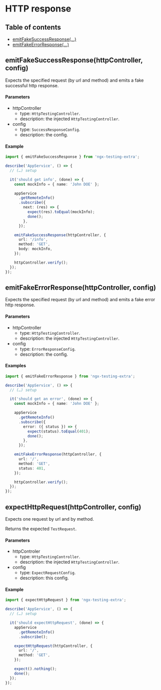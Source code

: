 # HTTP response

## Table of contents

- [emitFakeSuccessResponse(…)](#emitfakesuccessresponsehttpcontroller-config)
- [emitFakeErrorResponse(…)](#emitfakeerrorresponsehttpcontroller-config)

## emitFakeSuccessResponse(httpController, config)

Expects the specified request (by url and method) and emits a fake successful http response.

#### Parameters

- httpController
  - type: `HttpTestingController`.
  - description: the injected `HttpTestingController`.
- config
  - type: `SuccessResponseConfig`.
  - description: the config.

#### Example

```ts
import { emitFakeSuccessResponse } from 'ngx-testing-extra';

describe('AppService', () => {
  // (…) setup

  it('should get info', (done) => {
    const mockInfo = { name: 'John DOE' };

    appService
      .getRemoteInfo()
      .subscribe({
        next: (res) => {
          expect(res).toEqual(mockInfo);
          done();
        },
      });

    emitFakeSuccessResponse(httpController, {
      url: '/info',
      method: 'GET',
      body: mockInfo,
    });

    httpController.verify();
  });
});
```

## emitFakeErrorResponse(httpController, config)

Expects the specified request (by url and method) and emits a fake error http response.

#### Parameters

- httpController
  - type: `HttpTestingController`.
  - description: the injected `HttpTestingController`.
- config
  - type: `ErrorResponseConfig`.
  - description: the config.

#### Examples

```ts
import { emitFakeErrorResponse } from 'ngx-testing-extra';

describe('AppService', () => {
  // (…) setup

  it('should get an error', (done) => {
    const mockInfo = { name: 'John DOE' };

    appService
      .getRemoteInfo()
      .subscribe({
        error: ({ status }) => {
          expect(status).toEqual(401);
          done();
        },
      });

    emitFakeErrorResponse(httpController, {
      url: '/',
      method: 'GET',
      status: 401,
    });

    httpController.verify();
  });
});
```

## expectHttpRequest(httpController, config)

Expects one request by url and by method.

Returns the expected `TestRequest`.

#### Parameters

- httpControler
  - type: `HttpTestingController`.
  - description: the injected `HttpTestingController`.
- config
  - type: `ExpectRequestConfig`.
  - description: this config.

#### Example

```ts
import { expectHttpRequest } from 'ngx-testing-extra';

describe('AppService', () => {
  // (…) setup

  it('should expectHttpRequest', (done) => {
    appService
      .getRemoteInfo()
      .subscribe();

    expectHttpRequest(httpController, {
      url: '/',
      method: 'GET',
    });

    expect().nothing();
    done();
  });
});
```
